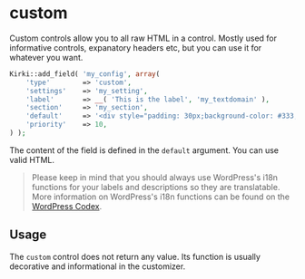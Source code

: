 # custom

Custom controls allow you to all raw HTML in a control. Mostly used for informative controls, expanatory headers etc, but you can use it for whatever you want.

```php
Kirki::add_field( 'my_config', array(
    'type'        => 'custom',
    'settings'    => 'my_setting',
    'label'       => __( 'This is the label', 'my_textdomain' ),
    'section'     => 'my_section',
    'default'     => '<div style="padding: 30px;background-color: #333; color: #fff; border-radius: 50px;">' . esc_html__( 'You can enter custom markup in this control and use it however you want', 'my_textdomain' ) . '</div>',
    'priority'    => 10,
) );
```

The content of the field is defined in the `default` argument.
You can use valid HTML.

> Please keep in mind that you should always use WordPress's i18n functions for your labels and descriptions so they are translatable. More information on WordPress's i18n functions can be found on the [WordPress Codex](https://codex.wordpress.org/I18n_for_WordPress_Developers).

## Usage

The `custom` control does not return any value. Its function is usually decorative and informational in the customizer.
